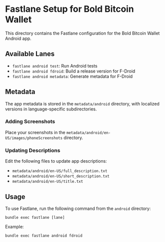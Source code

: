 # Fastlane Setup for Bold Bitcoin Wallet

This directory contains the Fastlane configuration for the Bold Bitcoin Wallet Android app.

## Available Lanes

- `fastlane android test`: Run Android tests
- `fastlane android fdroid`: Build a release version for F-Droid
- `fastlane android metadata`: Generate metadata for F-Droid

## Metadata

The app metadata is stored in the `metadata/android` directory, with localized versions in language-specific subdirectories.

### Adding Screenshots

Place your screenshots in the `metadata/android/en-US/images/phoneScreenshots` directory.

### Updating Descriptions

Edit the following files to update app descriptions:
- `metadata/android/en-US/full_description.txt`
- `metadata/android/en-US/short_description.txt`
- `metadata/android/en-US/title.txt`

## Usage

To use Fastlane, run the following command from the `android` directory:

```
bundle exec fastlane [lane]
```

Example:
```
bundle exec fastlane android fdroid
``` 